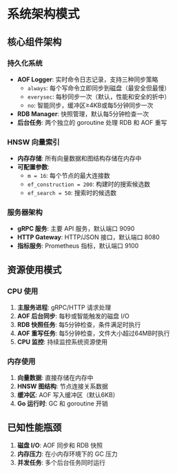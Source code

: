 # 系统架构模式

## 核心组件架构

### 持久化系统
- **AOF Logger**: 实时命令日志记录，支持三种同步策略
  - `always`: 每个写命令立即同步到磁盘（最安全但最慢）
  - `everysec`: 每秒同步一次（默认，性能和安全的折中）
  - `no`: 智能同步，缓冲区≥4KB或每5分钟同步一次
- **RDB Manager**: 快照管理，默认每5分钟检查一次
- **后台任务**: 两个独立的 goroutine 处理 RDB 和 AOF 重写

### HNSW 向量索引
- **内存存储**: 所有向量数据和图结构存储在内存中
- **可配置参数**: 
  - `m = 16`: 每个节点的最大连接数
  - `ef_construction = 200`: 构建时的搜索候选数
  - `ef_search = 50`: 搜索时的候选数

### 服务器架构
- **gRPC 服务**: 主要 API 服务，默认端口 9090
- **HTTP Gateway**: HTTP/JSON 接口，默认端口 8080
- **指标服务**: Prometheus 指标，默认端口 9100

## 资源使用模式

### CPU 使用
1. **主服务进程**: gRPC/HTTP 请求处理
2. **AOF 后台同步**: 每秒或智能触发的磁盘 I/O
3. **RDB 快照任务**: 每5分钟检查，条件满足时执行
4. **AOF 重写任务**: 每5分钟检查，文件大小超过64MB时执行
5. **CPU 监控**: 持续监控系统资源使用

### 内存使用
1. **向量数据**: 直接存储在内存中
2. **HNSW 图结构**: 节点连接关系数据
3. **缓冲区**: AOF 写入缓冲区（默认6KB）
4. **Go 运行时**: GC 和 goroutine 开销

## 已知性能瓶颈
1. **磁盘 I/O**: AOF 同步和 RDB 快照
2. **内存压力**: 在小内存环境下的 GC 压力
3. **并发任务**: 多个后台任务同时运行
